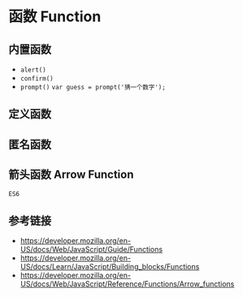 # 函数 Function

## 内置函数
* `alert()`
* `confirm()`
* `prompt()` `var guess = prompt('猜一个数字');`

## 定义函数

## 匿名函数

## 箭头函数 Arrow Function
`ES6`

## 参考链接
* https://developer.mozilla.org/en-US/docs/Web/JavaScript/Guide/Functions
* https://developer.mozilla.org/en-US/docs/Learn/JavaScript/Building_blocks/Functions
* https://developer.mozilla.org/en-US/docs/Web/JavaScript/Reference/Functions/Arrow_functions

